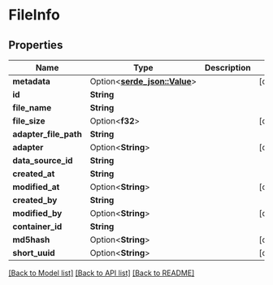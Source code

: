 # FileInfo

## Properties

Name | Type | Description | Notes
------------ | ------------- | ------------- | -------------
**metadata** | Option<[**serde_json::Value**](.md)> |  | [optional]
**id** | **String** |  | 
**file_name** | **String** |  | 
**file_size** | Option<**f32**> |  | [optional]
**adapter_file_path** | **String** |  | 
**adapter** | Option<**String**> |  | [optional]
**data_source_id** | **String** |  | 
**created_at** | **String** |  | 
**modified_at** | Option<**String**> |  | [optional]
**created_by** | **String** |  | 
**modified_by** | Option<**String**> |  | [optional]
**container_id** | **String** |  | 
**md5hash** | Option<**String**> |  | [optional]
**short_uuid** | Option<**String**> |  | [optional]

[[Back to Model list]](../README.md#documentation-for-models) [[Back to API list]](../README.md#documentation-for-api-endpoints) [[Back to README]](../README.md)


